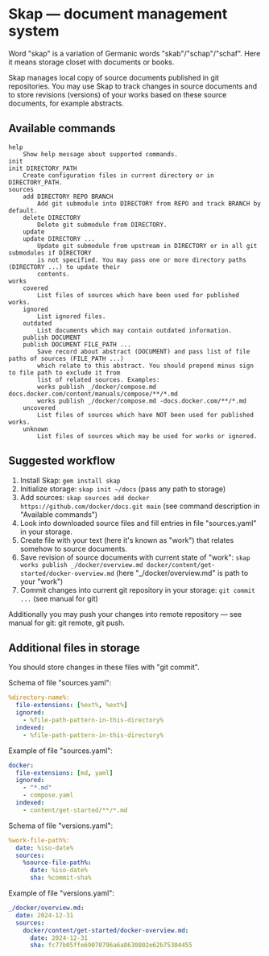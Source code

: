 # Skap — document management system

Word "skap" is a variation of Germanic words "skab"/"schap"/"schaf".
Here it means storage closet with documents or books.

Skap manages local copy of source documents published in git repositories.
You may use Skap to track changes in source documents and to store revisions (versions)
of your works based on these source documents, for example abstracts.

## Available commands

```plain
help
    Show help message about supported commands.
init
init DIRECTORY_PATH
    Create configuration files in current directory or in DIRECTORY_PATH.
sources
    add DIRECTORY REPO BRANCH
        Add git submodule into DIRECTORY from REPO and track BRANCH by default.
    delete DIRECTORY
        Delete git submodule from DIRECTORY.
    update
    update DIRECTORY ...
        Update git submodule from upstream in DIRECTORY or in all git submodules if DIRECTORY
        is not specified. You may pass one or more directory paths (DIRECTORY ...) to update their
        contents.
works
    covered
        List files of sources which have been used for published works.
    ignored
        List ignored files.
    outdated
        List documents which may contain outdated information.
    publish DOCUMENT
    publish DOCUMENT FILE_PATH ...
        Save record about abstract (DOCUMENT) and pass list of file paths of sources (FILE_PATH ...)
        which relate to this abstract. You should prepend minus sign to file path to exclude it from
        list of related sources. Examples:
        works publish _/docker/compose.md docs.docker.com/content/manuals/compose/**/*.md
        works publish _/docker/compose.md -docs.docker.com/**/*.md
    uncovered
        List files of sources which have NOT been used for published works.
    unknown
        List files of sources which may be used for works or ignored.
```

## Suggested workflow

1. Install Skap: `gem install skap`
2. Initialize storage: `skap init ~/docs` (pass any path to storage)
3. Add sources: `skap sources add docker https://github.com/docker/docs.git main`
  (see command description in "Available commands")
4. Look into downloaded source files and fill entries in file "sources.yaml" in your storage.
5. Create file with your text (here it's known as "work") that relates somehow to source documents.
6. Save revision of source documents with current state of "work":
  `skap works publish _/docker/overview.md docker/content/get-started/docker-overview.md`
  (here "_/docker/overview.md" is path to your "work")
7. Commit changes into current git repository in your storage: `git commit ...` (see manual for git)

Additionally you may push your changes into remote repository — see manual for git:
git remote, git push.

## Additional files in storage

You should store changes in these files with "git commit".

Schema of file "sources.yaml":

```yaml
%directory-name%:
  file-extensions: [%ext%, %ext%]
  ignored:
    - %file-path-pattern-in-this-directory%
  indexed:
    - %file-path-pattern-in-this-directory%
```

Example of file "sources.yaml":

```yaml
docker:
  file-extensions: [md, yaml]
  ignored:
    - "*.md"
    - compose.yaml
  indexed:
    - content/get-started/**/*.md
```

Schema of file "versions.yaml":

```yaml
%work-file-path%:
  date: %iso-date%
  sources:
    %source-file-path%:
      date: %iso-date%
      sha: %commit-sha%
```

Example of file "versions.yaml":

```yaml
_/docker/overview.md:
  date: 2024-12-31
  sources:
    docker/content/get-started/docker-overview.md:
      date: 2024-12-31
      sha: fc77b05ffe69070796a6a8630802e62b75304455
```

